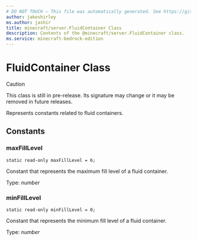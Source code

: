 ```yaml
---
# DO NOT TOUCH — This file was automatically generated. See https://github.com/mojang/minecraftapidocsgenerator to modify descriptions, examples, etc.
author: jakeshirley
ms.author: jashir
title: minecraft/server.FluidContainer Class
description: Contents of the @minecraft/server.FluidContainer class.
ms.service: minecraft-bedrock-edition
---
```

# FluidContainer Class

> [!CAUTION]
> This class is still in pre-release.  Its signature may change or it may be removed in future releases.

Represents constants related to fluid containers.

## Constants

### **maxFillLevel**
`static read-only maxFillLevel = 6;`

Constant that represents the maximum fill level of a fluid container.

Type: *number*

### **minFillLevel**
`static read-only minFillLevel = 0;`

Constant that represents the minimum fill level of a fluid container.

Type: *number*
